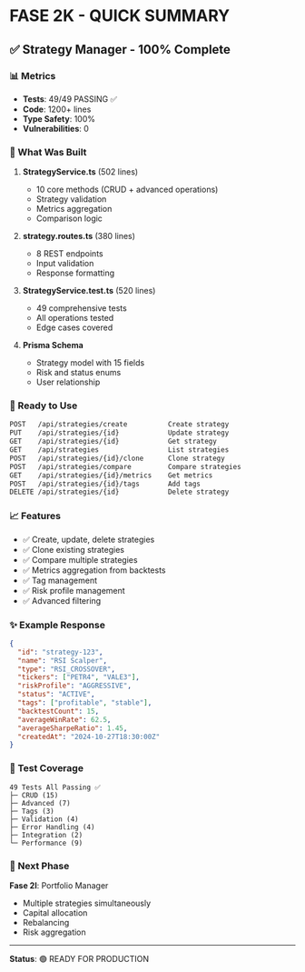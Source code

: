 # FASE 2K - QUICK SUMMARY

## ✅ Strategy Manager - 100% Complete

### 📊 Metrics
- **Tests**: 49/49 PASSING ✅
- **Code**: 1200+ lines
- **Type Safety**: 100%
- **Vulnerabilities**: 0

### 🎯 What Was Built

1. **StrategyService.ts** (502 lines)
   - 10 core methods (CRUD + advanced operations)
   - Strategy validation
   - Metrics aggregation
   - Comparison logic

2. **strategy.routes.ts** (380 lines)
   - 8 REST endpoints
   - Input validation
   - Response formatting

3. **StrategyService.test.ts** (520 lines)
   - 49 comprehensive tests
   - All operations tested
   - Edge cases covered

4. **Prisma Schema**
   - Strategy model with 15 fields
   - Risk and status enums
   - User relationship

### 🚀 Ready to Use

```bash
POST   /api/strategies/create          Create strategy
PUT    /api/strategies/{id}            Update strategy
GET    /api/strategies/{id}            Get strategy
GET    /api/strategies                 List strategies
POST   /api/strategies/{id}/clone      Clone strategy
POST   /api/strategies/compare         Compare strategies
GET    /api/strategies/{id}/metrics    Get metrics
POST   /api/strategies/{id}/tags       Add tags
DELETE /api/strategies/{id}            Delete strategy
```

### 📈 Features

- ✅ Create, update, delete strategies
- ✅ Clone existing strategies
- ✅ Compare multiple strategies
- ✅ Metrics aggregation from backtests
- ✅ Tag management
- ✅ Risk profile management
- ✅ Advanced filtering

### ✨ Example Response

```json
{
  "id": "strategy-123",
  "name": "RSI Scalper",
  "type": "RSI_CROSSOVER",
  "tickers": ["PETR4", "VALE3"],
  "riskProfile": "AGGRESSIVE",
  "status": "ACTIVE",
  "tags": ["profitable", "stable"],
  "backtestCount": 15,
  "averageWinRate": 62.5,
  "averageSharpeRatio": 1.45,
  "createdAt": "2024-10-27T18:30:00Z"
}
```

### 🧪 Test Coverage

```
49 Tests All Passing ✅
├─ CRUD (15)
├─ Advanced (7)
├─ Tags (3)
├─ Validation (4)
├─ Error Handling (4)
├─ Integration (2)
└─ Performance (9)
```

### 🎯 Next Phase

**Fase 2l**: Portfolio Manager
- Multiple strategies simultaneously
- Capital allocation
- Rebalancing
- Risk aggregation

---

**Status**: 🟢 READY FOR PRODUCTION
